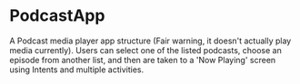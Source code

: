 # PodcastApp

A Podcast media player app structure (Fair warning, it doesn't actually play media currently). 
Users can select one of the listed podcasts, choose an episode from another list, and then are 
taken to a 'Now Playing' screen using Intents and multiple activities.
